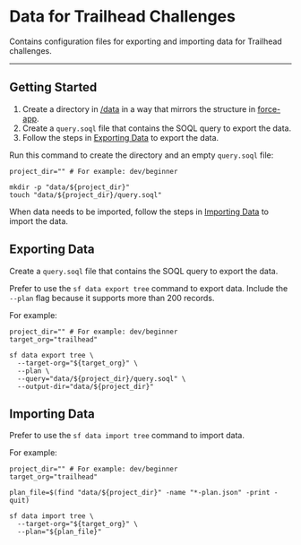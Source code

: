 # Data for Trailhead Challenges

Contains configuration files for exporting and importing data for Trailhead
challenges.

---

## Getting Started

1. Create a directory in [/data](/data) in a way that mirrors the structure in
   [force-app](/force-app).
2. Create a `query.soql` file that contains the SOQL query to export the data.
3. Follow the steps in [Exporting Data](#exporting-data) to export the data.

Run this command to create the directory and an empty `query.soql` file:

```shell
project_dir="" # For example: dev/beginner

mkdir -p "data/${project_dir}"
touch "data/${project_dir}/query.soql"
```

When data needs to be imported, follow the steps in
[Importing Data](#importing-data) to import the data.

## Exporting Data

Create a `query.soql` file that contains the SOQL query to export the data.

Prefer to use the `sf data export tree` command to export data. Include the
`--plan` flag because it supports more than 200 records.

For example:

```shell
project_dir="" # For example: dev/beginner
target_org="trailhead"

sf data export tree \
  --target-org="${target_org}" \
  --plan \
  --query="data/${project_dir}/query.soql" \
  --output-dir="data/${project_dir}"
```

## Importing Data

Prefer to use the `sf data import tree` command to import data.

For example:

```shell
project_dir="" # For example: dev/beginner
target_org="trailhead"

plan_file=$(find "data/${project_dir}" -name "*-plan.json" -print -quit)

sf data import tree \
  --target-org="${target_org}" \
  --plan="${plan_file}"
```
